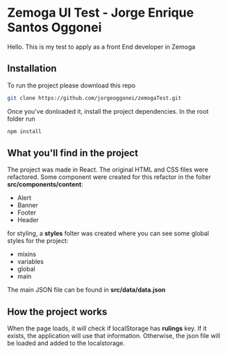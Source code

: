 # Zemoga UI Test - Jorge Enrique Santos Oggonei

Hello. This is my test to apply as a front End developer in Zemoga

## Installation

To run the project please download this repo

```bash
git clone https://github.com/jorgeoggonei/zemogaTest.git
```

Once you've donloaded it, install the project dependencies. In the root folder run

```bash
npm install
```

## What you'll find in the project

The project was made in React.
The original HTML and CSS files were refactored. Some component were created for this refactor in the folter **src/components/content**:

- Alert
- Banner
- Footer
- Header

for styling, a **styles** folter was created where you can see some global styles for the project:

- mixins
- variables
- global
- main

The main JSON file can be found in **src/data/data.json**

## How the project works

When the page loads, it will check if localStorage has **rulings** key. If it exists, the application will use that information. Otherwise, the json file will be loaded and added to the localstorage.
